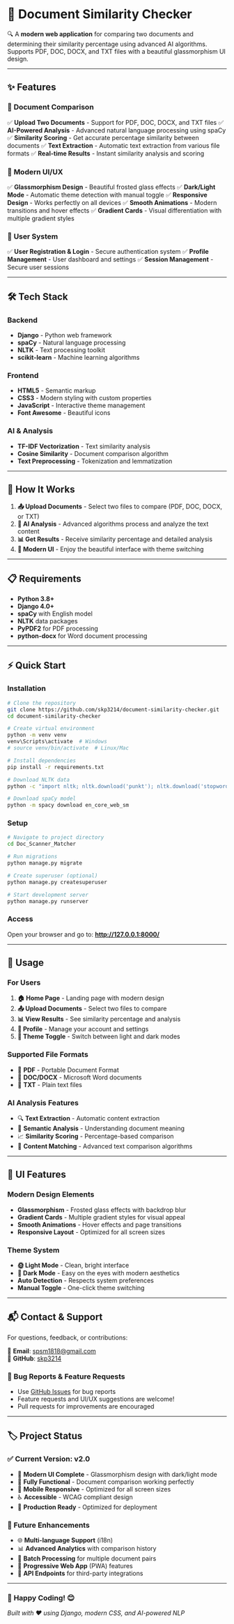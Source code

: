 # **📄 Document Similarity Checker**

🔍 A **modern web application** for comparing two documents and determining their similarity percentage using advanced AI algorithms. Supports PDF, DOC, DOCX, and TXT files with a beautiful glassmorphism UI design.

---

## ✨ Features

### 📄 **Document Comparison**
✅ **Upload Two Documents** - Support for PDF, DOC, DOCX, and TXT files
✅ **AI-Powered Analysis** - Advanced natural language processing using spaCy
✅ **Similarity Scoring** - Get accurate percentage similarity between documents
✅ **Text Extraction** - Automatic text extraction from various file formats
✅ **Real-time Results** - Instant similarity analysis and scoring

### 🎨 **Modern UI/UX**
✅ **Glassmorphism Design** - Beautiful frosted glass effects
✅ **Dark/Light Mode** - Automatic theme detection with manual toggle
✅ **Responsive Design** - Works perfectly on all devices
✅ **Smooth Animations** - Modern transitions and hover effects
✅ **Gradient Cards** - Visual differentiation with multiple gradient styles

### 👤 **User System**
✅ **User Registration & Login** - Secure authentication system
✅ **Profile Management** - User dashboard and settings
✅ **Session Management** - Secure user sessions

---

## 🛠️ Tech Stack

### **Backend**
- **Django** - Python web framework
- **spaCy** - Natural language processing
- **NLTK** - Text processing toolkit
- **scikit-learn** - Machine learning algorithms

### **Frontend**
- **HTML5** - Semantic markup
- **CSS3** - Modern styling with custom properties
- **JavaScript** - Interactive theme management
- **Font Awesome** - Beautiful icons

### **AI & Analysis**
- **TF-IDF Vectorization** - Text similarity analysis
- **Cosine Similarity** - Document comparison algorithm
- **Text Preprocessing** - Tokenization and lemmatization

---

## 🚀 How It Works

1. **📤 Upload Documents** - Select two files to compare (PDF, DOC, DOCX, or TXT)
2. **🤖 AI Analysis** - Advanced algorithms process and analyze the text content
3. **📊 Get Results** - Receive similarity percentage and detailed analysis
4. **🎨 Modern UI** - Enjoy the beautiful interface with theme switching

---

## 📋 Requirements

- **Python 3.8+**
- **Django 4.0+**
- **spaCy** with English model
- **NLTK** data packages
- **PyPDF2** for PDF processing
- **python-docx** for Word document processing

---

## ⚡ Quick Start

### **Installation**
```bash
# Clone the repository
git clone https://github.com/skp3214/document-similarity-checker.git
cd document-similarity-checker

# Create virtual environment
python -m venv venv
venv\Scripts\activate  # Windows
# source venv/bin/activate  # Linux/Mac

# Install dependencies
pip install -r requirements.txt

# Download NLTK data
python -c "import nltk; nltk.download('punkt'); nltk.download('stopwords'); nltk.download('wordnet')"

# Download spaCy model
python -m spacy download en_core_web_sm
```

### **Setup**
```bash
# Navigate to project directory
cd Doc_Scanner_Matcher

# Run migrations
python manage.py migrate

# Create superuser (optional)
python manage.py createsuperuser

# Start development server
python manage.py runserver
```

### **Access**
Open your browser and go to: **http://127.0.0.1:8000/**

---

## 📖 Usage

### **For Users**
1. **🏠 Home Page** - Landing page with modern design
2. **📤 Upload Documents** - Select two files to compare
3. **📊 View Results** - See similarity percentage and analysis
4. **👤 Profile** - Manage your account and settings
5. **🌙 Theme Toggle** - Switch between light and dark modes

### **Supported File Formats**
- 📄 **PDF** - Portable Document Format
- 📝 **DOC/DOCX** - Microsoft Word documents
- 📃 **TXT** - Plain text files

### **AI Analysis Features**
- 🔍 **Text Extraction** - Automatic content extraction
- 🧠 **Semantic Analysis** - Understanding document meaning
- 📈 **Similarity Scoring** - Percentage-based comparison
- 🎯 **Content Matching** - Advanced text comparison algorithms

---

## 🎨 UI Features

### **Modern Design Elements**
- **Glassmorphism** - Frosted glass effects with backdrop blur
- **Gradient Cards** - Multiple gradient styles for visual appeal
- **Smooth Animations** - Hover effects and page transitions
- **Responsive Layout** - Optimized for all screen sizes

### **Theme System**
- **🌞 Light Mode** - Clean, bright interface
- **🌙 Dark Mode** - Easy on the eyes with modern aesthetics
- **Auto Detection** - Respects system preferences
- **Manual Toggle** - One-click theme switching

---

## 📬 Contact & Support

For questions, feedback, or contributions:

📧 **Email**: spsm1818@gmail.com  
🐙 **GitHub**: [skp3214](https://github.com/skp3214)  

### **🐛 Bug Reports & Feature Requests**
- Use [GitHub Issues](https://github.com/skp3214/document-similarity-checker/issues) for bug reports
- Feature requests and UI/UX suggestions are welcome!
- Pull requests for improvements are encouraged

---

## 🏷️ Project Status

### **✅ Current Version: v2.0**
- 🎨 **Modern UI Complete** - Glassmorphism design with dark/light mode
- 🔧 **Fully Functional** - Document comparison working perfectly
- 📱 **Mobile Responsive** - Optimized for all screen sizes
- ♿ **Accessible** - WCAG compliant design
- 🚀 **Production Ready** - Optimized for deployment

### **🔮 Future Enhancements**
- 🌐 **Multi-language Support** (i18n)
- 📊 **Advanced Analytics** with comparison history
- 🔄 **Batch Processing** for multiple document pairs
- 📱 **Progressive Web App** (PWA) features
- 🎯 **API Endpoints** for third-party integrations

---

### 🚀 **Happy Coding!** 😊

*Built with ❤️ using Django, modern CSS, and AI-powered NLP*
